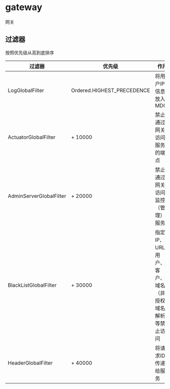 # gateway

网关

## 过滤器

按照优先级从高到底排序

| 过滤器 | 优先级 | 作用 |
| ---- | ---- | ---- |
| LogGlobalFilter | Ordered.HIGHEST_PRECEDENCE | 将用户IP等信息放入MDC |
| ActuatorGlobalFilter | + 10000 | 禁止通过网关访问 服务的端点 |
| AdminServerGlobalFilter | + 20000 | 禁止通过网关访问 监控（管理）服务 |
| BlackListGlobalFilter | + 30000 | 指定 IP、URL、用户、客户、域名（非授权域名解析）等禁止访问 |
| HeaderGlobalFilter | + 40000 | 将请求ID传递给服务 |

